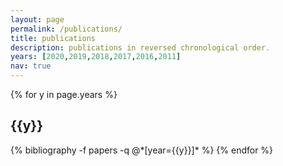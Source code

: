 ```yaml
---
layout: page
permalink: /publications/
title: publications
description: publications in reversed chronological order.
years: [2020,2019,2018,2017,2016,2011]
nav: true
---
```


<div class="publications">

{% for y in page.years %}
  <h2 class="year">{{y}}</h2>
  {% bibliography -f papers -q @*[year={{y}}]* %}
{% endfor %}

</div>
